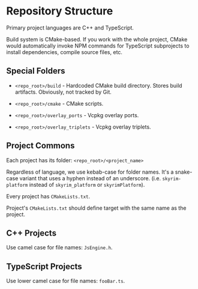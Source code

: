# Repository Structure

Primary project languages are C++ and TypeScript.

Build system is CMake-based. If you work with the whole project, CMake would automatically invoke NPM commands for TypeScript subprojects to install dependencies, compile source files, etc.

## Special Folders

* `<repo_root>/build` - Hardcoded CMake build directory. Stores build artifacts. Obviously, not tracked by Git.

* `<repo_root>/cmake` - CMake scripts.

* `<repo_root>/overlay_ports` - Vcpkg overlay ports.

* `<repo_root>/overlay_triplets` - Vcpkg overlay triplets.

## Project Commons

Each project has its folder: `<repo_root>/<project_name>`

Regardless of language, we use kebab-case for folder names. It's a snake-case variant that uses a hyphen instead of an underscore. (i.e. `skyrim-platform` instead of `skyrim_platform` or `skyrimPlatform`).

Every project has `CMakeLists.txt`. 

Project's `CMakeLists.txt` should define target with the same name as the project.

## C++ Projects

Use camel case for file names: `JsEngine.h`.

## TypeScript Projects

Use lower camel case for file names: `fooBar.ts`.
